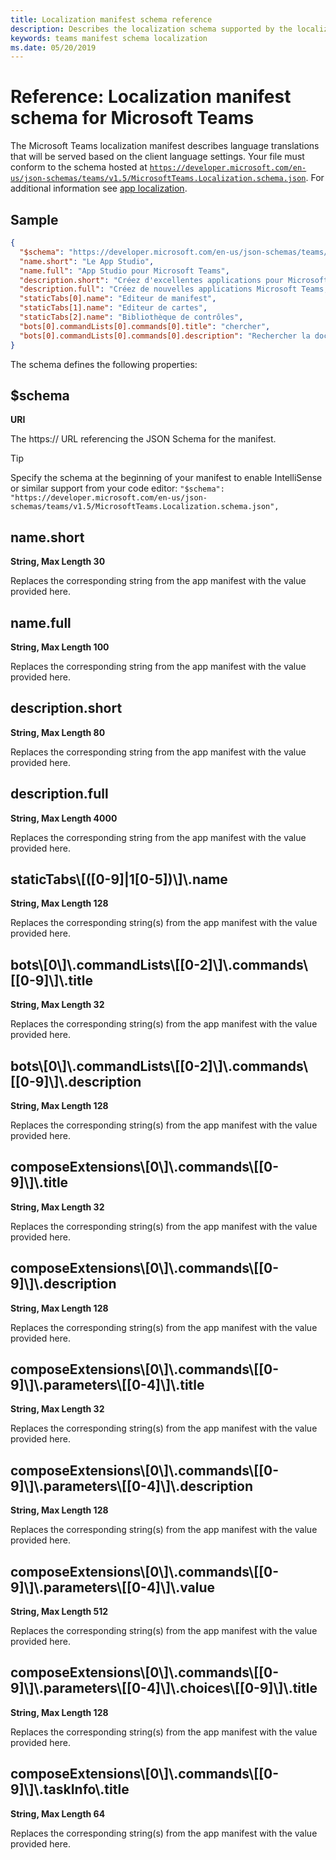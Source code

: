 ```yaml
---
title: Localization manifest schema reference
description: Describes the localization schema supported by the localization manifest for Microsoft Teams
keywords: teams manifest schema localization
ms.date: 05/20/2019
---
```


# Reference: Localization manifest schema for Microsoft Teams

The Microsoft Teams localization manifest describes language translations that will be served based on the client language settings. Your file must conform to the schema hosted at [`https://developer.microsoft.com/en-us/json-schemas/teams/v1.5/MicrosoftTeams.Localization.schema.json`]( https://developer.microsoft.com/en-us/json-schemas/teams/v1.5/MicrosoftTeams.Localization.schema.json). For additional information see [app localization](~/publishing/apps-localization.md).

## Sample

```json
{
  "$schema": "https://developer.microsoft.com/en-us/json-schemas/teams/v1.5/MicrosoftTeams.Localization.schema.json",
  "name.short": "Le App Studio",
  "name.full": "App Studio pour Microsoft Teams",
  "description.short": "Créez d'excellentes applications pour Microsoft Teams avec App Studio.",
  "description.full": "Créez de nouvelles applications Microsoft Teams, concevez et prévisualisez des cartes bot, et explorez la documentation avec App Studio.",
  "staticTabs[0].name": "Editeur de manifest",
  "staticTabs[1].name": "Editeur de cartes",
  "staticTabs[2].name": "Bibliothèque de contrôles",
  "bots[0].commandLists[0].commands[0].title": "chercher",
  "bots[0].commandLists[0].commands[0].description": "Rechercher la documentation Teams pertinente"
}
```

The schema defines the following properties:

## $schema

**URI**

The https:// URL referencing the JSON Schema for the manifest.

> [!TIP]
> Specify the schema at the beginning of your manifest to enable IntelliSense or similar support from your code editor: `"$schema": "https://developer.microsoft.com/en-us/json-schemas/teams/v1.5/MicrosoftTeams.Localization.schema.json",`

## name.short

**String, Max Length 30**

Replaces the corresponding string from the app manifest with the value provided here.

## name.full

**String, Max Length 100**

Replaces the corresponding string from the app manifest with the value provided here.

## description.short

**String, Max Length 80**

Replaces the corresponding string from the app manifest with the value provided here.

## description.full

**String, Max Length 4000**

Replaces the corresponding string from the app manifest with the value provided here.

## staticTabs\\[([0-9]|1[0-5])\\]\\.name

**String, Max Length 128**

Replaces the corresponding string(s) from the app manifest with the value provided here.

## bots\\[0\\]\\.commandLists\\[[0-2]\\]\\.commands\\[[0-9]\\]\\.title

**String, Max Length 32**

Replaces the corresponding string(s) from the app manifest with the value provided here.

## bots\\[0\\]\\.commandLists\\[[0-2]\\]\\.commands\\[[0-9]\\]\\.description

**String, Max Length 128**

Replaces the corresponding string(s) from the app manifest with the value provided here.

## composeExtensions\\[0\\]\\.commands\\[[0-9]\\]\\.title

**String, Max Length 32**

Replaces the corresponding string(s) from the app manifest with the value provided here.

## composeExtensions\\[0\\]\\.commands\\[[0-9]\\]\\.description

**String, Max Length 128**

Replaces the corresponding string(s) from the app manifest with the value provided here.

## composeExtensions\\[0\\]\\.commands\\[[0-9]\\]\\.parameters\\[[0-4]\\]\\.title

**String, Max Length 32**

Replaces the corresponding string(s) from the app manifest with the value provided here.

## composeExtensions\\[0\\]\\.commands\\[[0-9]\\]\\.parameters\\[[0-4]\\]\\.description

**String, Max Length 128**

Replaces the corresponding string(s) from the app manifest with the value provided here.

## composeExtensions\\[0\\]\\.commands\\[[0-9]\\]\\.parameters\\[[0-4]\\]\\.value

**String, Max Length 512**

Replaces the corresponding string(s) from the app manifest with the value provided here.

## composeExtensions\\[0\\]\\.commands\\[[0-9]\\]\\.parameters\\[[0-4]\\]\\.choices\\[[0-9]\\]\\.title

**String, Max Length 128**

Replaces the corresponding string(s) from the app manifest with the value provided here.

## composeExtensions\\[0\\]\\.commands\\[[0-9]\\]\\.taskInfo\\.title

**String, Max Length 64**

Replaces the corresponding string(s) from the app manifest with the value provided here.
